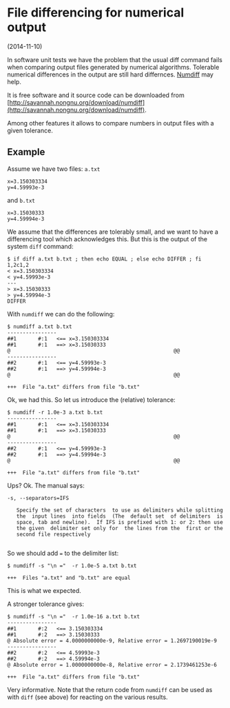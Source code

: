# File differencing for  numerical output
(2014-11-10)

In software unit tests we have the problem that the usual diff command
fails   when   comparing   output   files   generated   by   numerical
algorithms. Tolerable numerical differences in the output are still
hard differnces. [Numdiff](http://www.nongnu.org/numdiff/) may help.

<!-- more -->


It    is    free    software    and it source code   can    be    downloaded    from
[http://savannah.nongnu.org/download/numdiff](http://savannah.nongnu.org/download/numdiff).

Among other features it allows to compare numbers in output files with
a given tolerance.

## Example

Assume we have two files:
`a.txt`

````
x=3.150303334
y=4.59993e-3
````

and `b.txt`

````
x=3.15030333
y=4.59994e-3
````

We assume  that the differences  are tolerably  small, and we  want to
have  a differencing  tool which  acknowledges  this. But  this is  the
output of the system `diff` command:

````
$ if diff a.txt b.txt ; then echo EQUAL ; else echo DIFFER ; fi
1,2c1,2
< x=3.150303334
< y=4.59993e-3
---
> x=3.15030333
> y=4.59994e-3
DIFFER
````

With `numdiff` we can do the following:
````
$ numdiff a.txt b.txt
----------------
##1       #:1   <== x=3.150303334
##1       #:1   ==> x=3.15030333
@                                                     @@
----------------
##2       #:1   <== y=4.59993e-3
##2       #:1   ==> y=4.59994e-3
@                                                     @@

+++  File "a.txt" differs from file "b.txt"
````

Ok, we had this. So let us introduce the (relative) tolerance:

````
$ numdiff -r 1.0e-3 a.txt b.txt
----------------
##1       #:1   <== x=3.150303334
##1       #:1   ==> x=3.15030333
@                                                     @@
----------------
##2       #:1   <== y=4.59993e-3
##2       #:1   ==> y=4.59994e-3
@                                                     @@

+++  File "a.txt" differs from file "b.txt"
````

Ups? Ok. The manual says:

````
-s, --separators=IFS

   Specify the set of characters  to use as delimiters while splitting
   the  input lines  into fields  (The  default set  of delimiters  is
   space, tab and newline).  If IFS is prefixed with 1: or 2: then use
   the given  delimiter set only for  the lines from the  first or the
   second file respectively


````




So we should add `=` to the delimiter list:

````
$ numdiff -s "\n ="  -r 1.0e-5 a.txt b.txt 

+++  Files "a.txt" and "b.txt" are equal
````
This is what we expected.

A stronger tolerance gives:

````
$ numdiff -s "\n ="  -r 1.0e-16 a.txt b.txt 
----------------
##1       #:2   <== 3.150303334
##1       #:2   ==> 3.15030333
@ Absolute error = 4.0000000000e-9, Relative error = 1.2697190019e-9
----------------
##2       #:2   <== 4.59993e-3
##2       #:2   ==> 4.59994e-3
@ Absolute error = 1.0000000000e-8, Relative error = 2.1739461253e-6

+++  File "a.txt" differs from file "b.txt"
````

Very informative. Note that the return code from `numdiff` can be
used as with `diff` (see above) for reacting on the various results.
